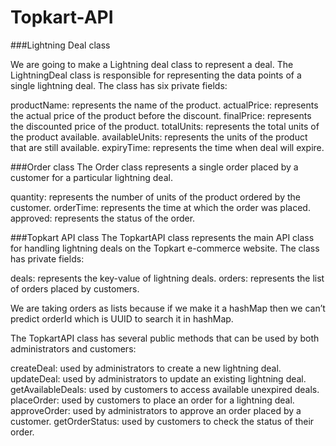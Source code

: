 # Topkart-API

###Lightning Deal class

We are going to make a Lightning deal class to represent a deal. The LightningDeal class is responsible for representing the data points of a single lightning deal. The class has six private fields:

productName: represents the name of the product.
actualPrice: represents the actual price of the product before the discount.
finalPrice: represents the discounted price of the product.
totalUnits: represents the total units of the product available.
availableUnits: represents the units of the product that are still available.
expiryTime: represents the time when deal will expire.

###Order class
The Order class represents a single order placed by a customer for a particular lightning deal.

quantity: represents the number of units of the product ordered by the customer.
orderTime: represents the time at which the order was placed.
approved: represents the status of the order.


###Topkart API class
The TopkartAPI class represents the main API class for handling lightning deals on the Topkart e-commerce website. The class has private fields:

deals: represents the key-value of lightning deals.
orders: represents the list of orders placed by customers.

We are taking orders as lists because if we make it a hashMap then we can’t predict orderId which is UUID to search it in hashMap.

The TopkartAPI class has several public methods that can be used by both administrators and customers:

createDeal: used by administrators to create a new lightning deal.
updateDeal: used by administrators to update an existing lightning deal.
getAvailableDeals: used by customers to access available unexpired deals.
placeOrder: used by customers to place an order for a lightning deal.
approveOrder: used by administrators to approve an order placed by a customer.
getOrderStatus: used by customers to check the status of their order.
